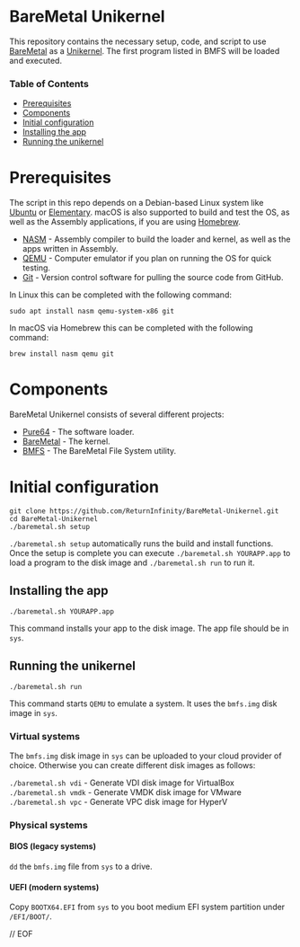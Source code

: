 # BareMetal Unikernel

This repository contains the necessary setup, code, and script to use [BareMetal](https://github.com/ReturnInfinity/BareMetal) as a [Unikernel](https://en.wikipedia.org/wiki/Unikernel). The first program listed in BMFS will be loaded and executed.


### Table of Contents

- [Prerequisites](#prerequisites)
- [Components](#components)
- [Initial configuration](#initial-configuration)
- [Installing the app](#installing-the-app)
- [Running the unikernel](#running-the-unikernel)


# Prerequisites

The script in this repo depends on a Debian-based Linux system like [Ubuntu](https://www.ubuntu.com/download/desktop) or [Elementary](https://elementary.io). macOS is also supported to build and test the OS, as well as the Assembly applications, if you are using [Homebrew](https://brew.sh).

- [NASM](https://nasm.us) - Assembly compiler to build the loader and kernel, as well as the apps written in Assembly.
- [QEMU](https://www.qemu.org) - Computer emulator if you plan on running the OS for quick testing.
- [Git](https://git-scm.com) - Version control software for pulling the source code from GitHub.

In Linux this can be completed with the following command:

	sudo apt install nasm qemu-system-x86 git

In macOS via Homebrew this can be completed with the following command:

	brew install nasm qemu git

 
# Components

BareMetal Unikernel consists of several different projects:

- [Pure64](https://github.com/ReturnInfinity/Pure64) - The software loader.
- [BareMetal](https://github.com/ReturnInfinity/BareMetal) - The kernel.
- [BMFS](https://github.com/ReturnInfinity/BMFS) - The BareMetal File System utility.


# Initial configuration
	
	git clone https://github.com/ReturnInfinity/BareMetal-Unikernel.git
	cd BareMetal-Unikernel
	./baremetal.sh setup
	
`./baremetal.sh setup` automatically runs the build and install functions. Once the setup is complete you can execute `./baremetal.sh YOURAPP.app` to load a program to the disk image and `./baremetal.sh run` to run it.


## Installing the app

	./baremetal.sh YOURAPP.app

This command installs your app to the disk image. The app file should be in `sys`.


## Running the unikernel

	./baremetal.sh run

This command starts `QEMU` to emulate a system. It uses the `bmfs.img` disk image in `sys`.


### Virtual systems

The `bmfs.img` disk image in `sys` can be uploaded to your cloud provider of choice. Otherwise you can create different disk images as follows:

`./baremetal.sh vdi` - Generate VDI disk image for VirtualBox
`./baremetal.sh vmdk` - Generate VMDK disk image for VMware
`./baremetal.sh vpc` - Generate VPC disk image for HyperV


### Physical systems


#### BIOS (legacy systems)

`dd` the `bmfs.img` file from `sys` to a drive.


#### UEFI (modern systems)

Copy `BOOTX64.EFI` from `sys` to you boot medium EFI system partition under `/EFI/BOOT/`.


// EOF

